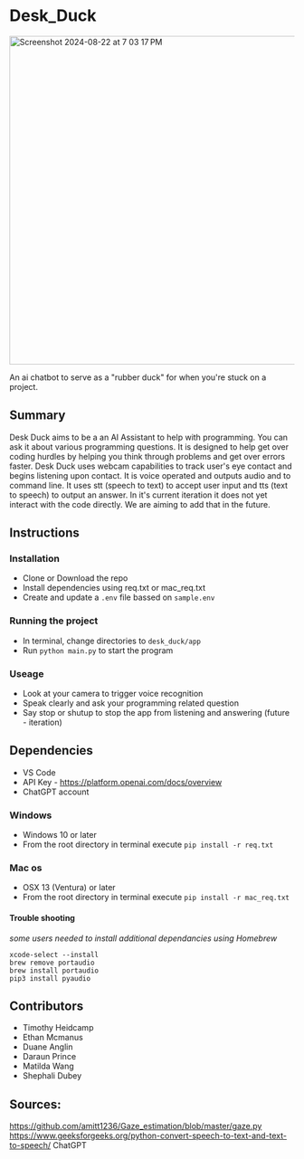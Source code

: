 # Desk_Duck

<img width="581" alt="Screenshot 2024-08-22 at 7 03 17 PM" src="https://github.com/user-attachments/assets/58215b06-403e-4dd9-aa21-2d56e7787d67">

An ai chatbot to serve as a "rubber duck" for when you're stuck on a project.

## Summary

Desk Duck aims to be a an AI Assistant to help with programming. You can ask it about various programming questions. It is designed to help get over coding hurdles by helping you think through problems and get over errors faster.  Desk Duck uses webcam capabilities to track user's eye contact and begins listening upon contact. It is voice operated and outputs audio and to command line. It uses stt (speech to text) to accept user input and tts (text to speech) to output an answer. In it's current iteration it does not yet interact with the code directly. We are aiming to add that in the future.

## Instructions

### Installation

- Clone or Download the repo
- Install dependencies using req.txt or mac_req.txt
- Create and update a `.env` file bassed on `sample.env`

### Running the project

- In terminal, change directories to `desk_duck/app`
- Run `python main.py` to start the program

### Useage

- Look at your camera to trigger voice recognition
- Speak clearly and ask your programming related question
- Say stop or shutup to stop the app from listening and answering (future - iteration)

## Dependencies

- VS Code
- API Key - https://platform.openai.com/docs/overview
- ChatGPT account

### Windows

- Windows 10 or later
- From the root directory in terminal execute `pip install -r req.txt`

### Mac os

- OSX 13 (Ventura) or later
- From the root directory in terminal execute `pip install -r mac_req.txt`
#### Trouble shooting

*some users needed to install additional dependancies using Homebrew*

```
xcode-select --install
brew remove portaudio
brew install portaudio
pip3 install pyaudio
```

## Contributors

- Timothy Heidcamp
- Ethan Mcmanus
- Duane Anglin
- Daraun Prince
- Matilda Wang
- Shephali Dubey

## Sources:
https://github.com/amitt1236/Gaze_estimation/blob/master/gaze.py
https://www.geeksforgeeks.org/python-convert-speech-to-text-and-text-to-speech/
ChatGPT

